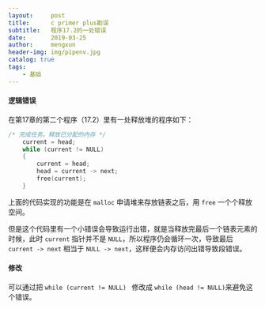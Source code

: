 ```yaml
---
layout:     post
title:      c primer plus勘误
subtitle:   程序17.2的一处错误
date:       2019-03-25
author:     mengxun
header-img: img/pipenv.jpg
catalog: true
tags:
    - 基础
---
```


#### 逻辑错误

在第17章的第二个程序（17.2）里有一处释放堆的程序如下：

```c
/* 完成任务，释放已分配的内存 */
    current = head;
    while (current != NULL)
    {
        current = head;
        head = current -> next;
        free(current);
    }
```

上面的代码实现的功能是在 `malloc` 申请堆来存放链表之后，用 `free` 一个个释放空间。

但是这个代码里有一个小错误会导致运行出错，就是当释放完最后一个链表元素的时候，此时 `current` 指针并不是 `NULL`，所以程序仍会循环一次，导致最后 `current -> next` 相当于 `NULL -> next`，这样便会内存访问出错导致段错误。

#### 修改

可以通过把 `while (current != NULL) ` 修改成 `while (head != NULL)`来避免这个错误。

